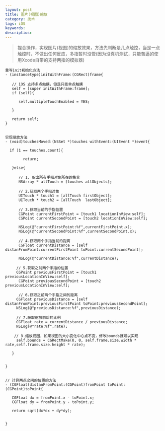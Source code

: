 ```yaml
---
layout: post
title: 图片(视图)缩放
category: 技术
tags: iOS 
keywords:
descriptios:
---
```


>捏合操作，实现图片(视图)的缩放效果，方法先判断是几点触控，当是一点触控时，不做出任何反应，多指暂时没管(因为没真机测试，只能苦逼的使用Xcode自带的支持两指的模拟器)

	重写init初始化方法
	- (instancetype)initWithFrame:(CGRect)frame{
    
 	   // iOS 支持多点触摸，但是只能单点触摸
 	   self = [super initWithFrame:frame];
 	   if (self){
        
  	      self.multipleTouchEnabled = YES;
        
 	   }
    
 	   return self;
	}

	
	实现缩放方法
	- (void)touchesMoved:(NSSet *)touches withEvent:(UIEvent *)event{
    
  	  if (1 == touches.count){
        
    	    return;
        
       }else{
        
          // 1. 取出所有手指对象所在的集合
          NSArray * allTouch = [touches allObjects];
        
          // 2.获取两个手指对象
          UITouch * touch1 = [allTouch firstObject];
          UITouch * touch2 = [allTouch  lastObject];

          // 3.获取当前的手指位置
          CGPoint currentFirstPoint = [touch1 locationInView:self];
          CGPoint currentSecondPoint = [touch2 locationInView:self];
        
          NSLog(@"currentFirstPoint:%f",currentFirstPoint.x);
          NSLog(@"currentSecondPoint:%f",currentSecondPoint.x);
        
      	  // 4.获取两个手指当前的距离
      	  CGFloat currentDistance = [self distanFromPoint:currentFirstPoint toPoint:currentSecondPoint];
        
      	  NSLog(@"currentDistance:%f",currentDistance);
        
       	 // 5.获取之前两个手指的位置
       	 CGPoint previousFirstPoint = [touch1 previousLocationInView:self];
      	  CGPoint previousSecondPoint = [touch2 previousLocationInView:self];
        
      	  // 6.获取之前两个手指之间的距离
       	 CGFloat previousDistance = [self distanFromPoint:previousFirstPoint toPoint:previousSecondPoint];
       	 NSLog(@"previousDistance:%f",previousDistance);
        
       	 // 7.获取缩放前后的比例
       	 CGFloat rate = currentDistance / previousDistance;
       	 NSLog(@"rate:%f",rate);
        
        // 8.缩放视图，如果视图的大小变化中心点不变，修改bounds就可以实现
       	 self.bounds = CGRectMake(0, 0, self.frame.size.width * rate,self.frame.size.height * rate);

 	   }

    
	}


	// 计算两点之间的位置的方法
	- (CGFloat)distanFromPoint:(CGPoint)fromPoint toPoint:(CGPoint)toPoint{
    
 	   CGFloat dx = fromPoint.x - toPoint.x;
  	   CGFloat dy = fromPoint.y - toPoint.y;
    
  	   return sqrt(dx*dx + dy*dy);
    
    
	}
